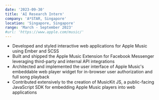 ```yaml
---
date: '2023-09-30'
title: 'AI Research Intern'
company: 'A*STAR, Singapore'
location: 'Singapore, Singapore'
range: 'March - September 2023'
#url: 'https://www.apple.com/music/'
---
```


- Developed and styled interactive web applications for Apple Music using Ember and SCSS
- Built and shipped the Apple Music Extension for Facebook Messenger leveraging third-party and internal API integrations
- Architected and implemented the user interface of Apple Music's embeddable web player widget for in-browser user authorization and full song playback
- Contributed extensively to the creation of MusicKit JS, a public-facing JavaScript SDK for embedding Apple Music players into web applications
